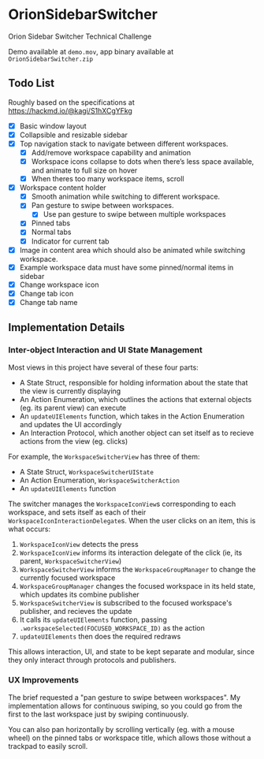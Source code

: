 # OrionSidebarSwitcher
Orion Sidebar Switcher Technical Challenge

Demo available at `demo.mov`, app binary available at `OrionSidebarSwitcher.zip`

## Todo List

Roughly based on the specifications at https://hackmd.io/@kagi/S1hXCgYFkg

- [x] Basic window layout
- [x] Collapsible and resizable sidebar 
- [x] Top navigation stack to navigate between different workspaces.
    - [x] Add/remove workspace capability and animation
    - [x] Workspace icons collapse to dots when there’s less space available, and animate to full size on hover
    - [x] When theres too many workspace items, scroll
- [x] Workspace content holder
    - [x] Smooth animation while switching to different workspace.
    - [x] Pan gesture to swipe between workspaces.
        - [x] Use pan gesture to swipe between multiple workspaces
    - [x] Pinned tabs
    - [x] Normal tabs
    - [x] Indicator for current tab
- [x] Image in content area which should also be animated while switching workspace.
- [x] Example workspace data must have some pinned/normal items in sidebar
- [x] Change workspace icon
- [x] Change tab icon
- [x] Change tab name

## Implementation Details

### Inter-object Interaction and UI State Management

Most views in this project have several of these four parts:
- A State Struct, responsible for holding information about the state that the view is currently displaying 
- An Action Enumeration, which outlines the actions that external objects (eg. its parent view) can execute
- An `updateUIElements` function, which takes in the Action Enumeration and updates the UI accordingly
- An Interaction Protocol, which another object can set itself as to recieve actions from the view (eg. clicks)

For example, the `WorkspaceSwitcherView` has three of them:
- A State Struct, `WorkspaceSwitcherUIState`
- An Action Enumeration, `WorkspaceSwitcherAction`
- An `updateUIElements` function

The switcher manages the `WorkspaceIconView`s corresponding to each workspace, and sets itself as each of
their `WorkspaceIconInteractionDelegate`s. When the user clicks on an item, this is what occurs:
1. `WorkspaceIconView` detects the press
2. `WorkspaceIconView` informs its interaction delegate of the click (ie, its parent, `WorkspaceSwitcherView`)
3. `WorkspaceSwitcherView` informs the `WorkspaceGroupManager` to change the currently focused workspace
4. `WorkspaceGroupManager` changes the focused workspace in its held state, which updates its combine publisher
5. `WorkspaceSwitcherView` is subscribed to the focused workspace's publisher, and recieves the update
6. It calls its `updateUIElements` function, passing `.workspaceSelected(FOCUSED_WORKSPACE_ID)` as the action
7. `updateUIElements` then does the required redraws

This allows interaction, UI, and state to be kept separate and modular, since they only interact through protocols
and publishers.

### UX Improvements

The brief requested a "pan gesture to swipe between workspaces". My implementation allows for continuous swiping,
so you could go from the first to the last workspace just by swiping continuously.

You can also pan horizontally by scrolling vertically (eg. with a mouse wheel) on the pinned tabs or workspace title,
which allows those without a trackpad to easily scroll.
